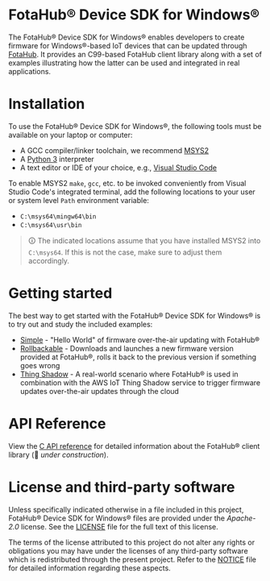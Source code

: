 # FotaHub&reg; Device SDK for Windows&reg;
The FotaHub&reg; Device SDK for Windows&reg; enables developers to create firmware for Windows&reg;-based IoT devices that can be updated through [FotaHub](http://fotahub.com). It provides an C99-based FotaHub client library along with a set of examples illustrating how the latter can be used and integrated in real applications.

# Installation
To use the FotaHub&reg; Device SDK for Windows&reg;, the following tools must be available on your laptop or computer:
* A GCC compiler/linker toolchain, we recommend [MSYS2](https://www.msys2.org)
* A [Python 3](https://www.python.org/downloads) interpreter
* A text editor or IDE of your choice, e.g., [Visual Studio Code](https://code.visualstudio.com)

To enable MSYS2 `make`, `gcc`, etc. to be invoked conveniently from Visual Studio Code's integrated terminal, add the following locations to your user or system level `Path` environment variable:
- `C:\msys64\mingw64\bin`
- `C:\msys64\usr\bin`

> &#x1F6C8; The indicated locations assume that you have installed MSYS2 into `C:\msys64`. If this is not the case, make sure to adjust them accordingly.

# Getting started
The best way to get started with the FotaHub&reg; Device SDK for Windows&reg; is to try out and study the included examples:
* [Simple](docs/getting-started/simple.md) - "Hello World" of firmware over-the-air updating with FotaHub&reg;
* [Rollbackable](docs/getting-started/rollbackable.md) - Downloads and launches a new firmware version provided at FotaHub&reg;, rolls it back to the previous version if something goes wrong
* [Thing Shadow](docs/getting-started/thingshadow.md) - A real-world scenario where FotaHub&reg; is used in combination with the AWS IoT Thing Shadow service to trigger firmware updates over-the-air updates through the cloud

# API Reference
View the [C API reference](include/FotaHub.h) for detailed information about the FotaHub&reg; client library (:construction: *under construction*).

# License and third-party software
Unless specifically indicated otherwise in a file included in this project, FotaHub&reg; Device SDK for Windows&reg; files are provided under the *Apache-2.0* license. See the [LICENSE](LICENSE) file for the full text of this license.

The terms of the license attributed to this project do not alter any rights or obligations you may have under the licenses of any third-party software which is redistributed through the present project. Refer to the [NOTICE](NOTICE.md) file for detailed information regarding these aspects.
